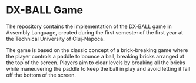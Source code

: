 # DX-BALL Game
The repository contains the implementation of the DX-BALL game in Assembly Language, created during the first semester of the first year at the Technical University of Cluj-Napoca. 

The game is based on the classic concept of a brick-breaking game where the player controls a paddle to bounce a ball, breaking bricks arranged at the top of the screen. Players aim to clear levels by breaking all the bricks while maneuvering the paddle to keep the ball in play and avoid letting it fall off the bottom of the screen. 

